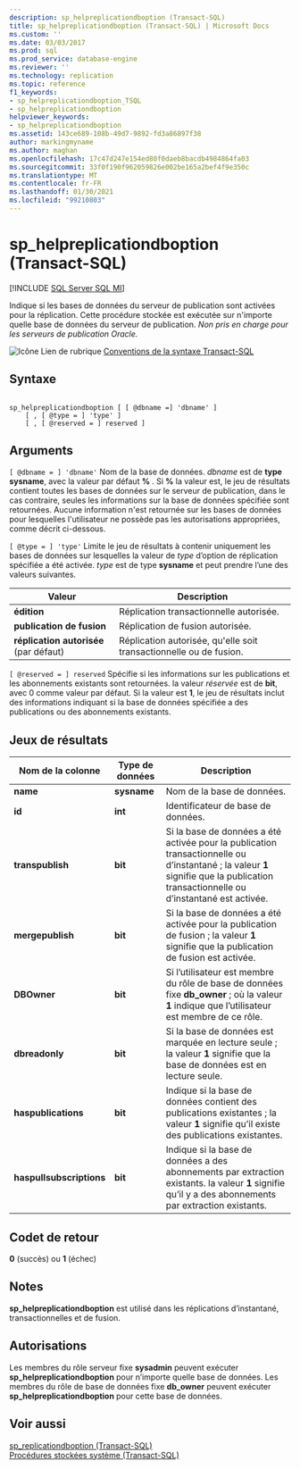 ```yaml
---
description: sp_helpreplicationdboption (Transact-SQL)
title: sp_helpreplicationdboption (Transact-SQL) | Microsoft Docs
ms.custom: ''
ms.date: 03/03/2017
ms.prod: sql
ms.prod_service: database-engine
ms.reviewer: ''
ms.technology: replication
ms.topic: reference
f1_keywords:
- sp_helpreplicationdboption_TSQL
- sp_helpreplicationdboption
helpviewer_keywords:
- sp_helpreplicationdboption
ms.assetid: 143ce689-108b-49d7-9892-fd3a86897f38
author: markingmyname
ms.author: maghan
ms.openlocfilehash: 17c47d247e154ed80f0daeb8bacdb4984864fa03
ms.sourcegitcommit: 33f0f190f962059826e002be165a2bef4f9e350c
ms.translationtype: MT
ms.contentlocale: fr-FR
ms.lasthandoff: 01/30/2021
ms.locfileid: "99210803"
---
```

# <a name="sp_helpreplicationdboption-transact-sql"></a>sp_helpreplicationdboption (Transact-SQL)
[!INCLUDE [SQL Server SQL MI](../../includes/applies-to-version/sql-asdbmi.md)]

  Indique si les bases de données du serveur de publication sont activées pour la réplication. Cette procédure stockée est exécutée sur n'importe quelle base de données du serveur de publication. *Non pris en charge pour les serveurs de publication Oracle.*  
  
 ![Icône Lien de rubrique](../../database-engine/configure-windows/media/topic-link.gif "Icône du lien de rubrique") [Conventions de la syntaxe Transact-SQL](../../t-sql/language-elements/transact-sql-syntax-conventions-transact-sql.md)  
  
## <a name="syntax"></a>Syntaxe  
  
```  
  
sp_helpreplicationdboption [ [ @dbname =] 'dbname' ]  
    [ , [ @type = ] 'type' ]  
    [ , [ @reserved = ] reserved ]  
```  
  
## <a name="arguments"></a>Arguments  
`[ @dbname = ] 'dbname'` Nom de la base de données. *dbname* est de **type sysname**, avec la valeur par défaut **%** . Si **%** la valeur est, le jeu de résultats contient toutes les bases de données sur le serveur de publication, dans le cas contraire, seules les informations sur la base de données spécifiée sont retournées. Aucune information n'est retournée sur les bases de données pour lesquelles l'utilisateur ne possède pas les autorisations appropriées, comme décrit ci-dessous.  
  
`[ @type = ] 'type'` Limite le jeu de résultats à contenir uniquement les bases de données sur lesquelles la valeur de *type* d’option de réplication spécifiée a été activée. *type* est de type **sysname** et peut prendre l’une des valeurs suivantes.  
  
|Valeur|Description|  
|-----------|-----------------|  
|**édition**|Réplication transactionnelle autorisée.|  
|**publication de fusion**|Réplication de fusion autorisée.|  
|**réplication autorisée** (par défaut)|Réplication autorisée, qu'elle soit transactionnelle ou de fusion.|  
  
`[ @reserved = ] reserved` Spécifie si les informations sur les publications et les abonnements existants sont retournées. la valeur *réservée* est de **bit**, avec 0 comme valeur par défaut. Si la valeur est **1**, le jeu de résultats inclut des informations indiquant si la base de données spécifiée a des publications ou des abonnements existants.  
  
## <a name="result-sets"></a>Jeux de résultats  
  
|Nom de la colonne|Type de données|Description|  
|-----------------|---------------|-----------------|  
|**name**|**sysname**|Nom de la base de données.|  
|**id**|**int**|Identificateur de base de données.|  
|**transpublish**|**bit**|Si la base de données a été activée pour la publication transactionnelle ou d’instantané ; la valeur **1** signifie que la publication transactionnelle ou d’instantané est activée.|  
|**mergepublish**|**bit**|Si la base de données a été activée pour la publication de fusion ; la valeur **1** signifie que la publication de fusion est activée.|  
|**DBOwner**|**bit**|Si l’utilisateur est membre du rôle de base de données fixe **db_owner** ; où la valeur **1** indique que l’utilisateur est membre de ce rôle.|  
|**dbreadonly**|**bit**|Si la base de données est marquée en lecture seule ; la valeur **1** signifie que la base de données est en lecture seule.|  
|**haspublications**|**bit**|Indique si la base de données contient des publications existantes ; la valeur **1** signifie qu’il existe des publications existantes.|  
|**haspullsubscriptions**|**bit**|Indique si la base de données a des abonnements par extraction existants. la valeur **1** signifie qu’il y a des abonnements par extraction existants.|  
  
## <a name="return-code-values"></a>Codet de retour  
 **0** (succès) ou **1** (échec)  
  
## <a name="remarks"></a>Notes  
 **sp_helpreplicationdboption** est utilisé dans les réplications d’instantané, transactionnelles et de fusion.  
  
## <a name="permissions"></a>Autorisations  
 Les membres du rôle serveur fixe **sysadmin** peuvent exécuter **sp_helpreplicationdboption** pour n’importe quelle base de données. Les membres du rôle de base de données fixe **db_owner** peuvent exécuter **sp_helpreplicationdboption** pour cette base de données.  
  
## <a name="see-also"></a>Voir aussi  
 [sp_replicationdboption &#40;Transact-SQL&#41;](../../relational-databases/system-stored-procedures/sp-replicationdboption-transact-sql.md)   
 [Procédures stockées système &#40;Transact-SQL&#41;](../../relational-databases/system-stored-procedures/system-stored-procedures-transact-sql.md)  
  
  
